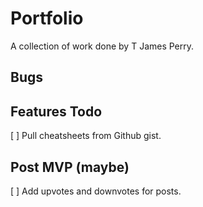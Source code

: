 # Portfolio

A collection of work done by T James Perry.

## Bugs

## Features Todo

[ ] Pull cheatsheets from Github gist.

## Post MVP (maybe)

[ ] Add upvotes and downvotes for posts.

